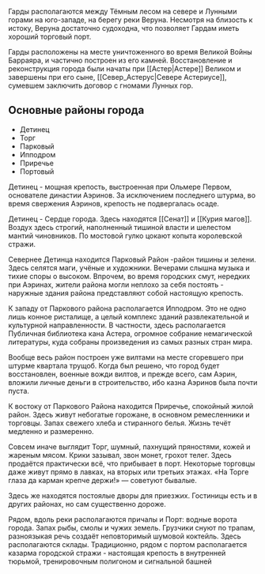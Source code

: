 Гарды располагаются между Тёмным лесом на севере и Лунными горами на юго-западе, на берегу реки Веруна. Несмотря на близость к истоку, Веруна достаточно судоходна, что позволяет Гардам иметь хороший торговый порт.

Гарды расположены на месте уничтоженного во время Великой Войны Барраяра, и частично построен из его камней. Восстановление и реконструкция города были начаты при [[Астер|Астере]] Великом и завершены при его сыне, [[Север_Астерус|Севере Астериусе]], сумевшем заключить договор с гномами Лунных гор.

## Основные районы города
- Детинец
- Торг
- Парковый
- Ипподром
- Приречье
- Портовый

Детинец - мощная крепость, выстроенная при Ольмере Первом, основателе династии Аэринов. За исключением последнего штурма, во время свержения Аэринов, крепость не подвергалась осаде. 

Детинец - Сердце города. Здесь находятся [[Сенат]] и [[Курия магов]]. Воздух здесь строгий, наполненный тишиной власти и шелестом мантий чиновников. По мостовой гулко цокают копыта королевской стражи.

Севернее Детинца находится Парковый Район -район тишины и зелени. Здесь селятся маги, учёные и художники. Вечерами слышна музыка и тихие споры о высоком. Впрочем, во время городских смут, нередких при Аэринах, жители района могли неплохо за себя постоять - наружные здания района представляют собой настоящую крепость.

К западу от Паркового района располагается Ипподром. Это не одно лишь конное ристалище, а целый комплекс зданий развлекательной и культурной направленности. В частности, здесь располагается Публичная библиотека кана Астера, огромное собрание немагической литературы, куда собраны произведения из самых разных стран мира.

Вообще весь район построен уже вилтами на месте сгоревшего при штурме квартала трущоб. Когда был решено, что город будет восстановлен, военные вожди вилтов, и прежде всего, сам Аэрин, вложили личные деньги в строительство, ибо казна Аэринов была почти пуста.

К востоку от Паркового Района находится Приречье, спокойный жилой район. Здесь живут небогатые горожане, в основном ремесленники и торговцы. Запах свежего хлеба и стиранного белья. Жизнь течёт медленно и размеренно.

Совсем иначе выглядит Торг, шумный, пахнущий пряностями, кожей и жареным мясом. Крики зазывал, звон монет, грохот телег. Здесь продаётся практически всё, что прибывает в порт. Некоторые торговцы даже живут прямо в лавках, на вторых или третьих этажах. «На Торге глаза да карман крепче держи!» — советуют бывалые.

Здесь же находятся постоялые дворы для приезжих. Гостиницы есть и в других районах, но сам существенно дороже.

Рядом, вдоль реки располагаются причалы и Порт: водные ворота города. Запах рыбы, смолы и чужих земель. Грузчики снуют по трапам, разноязыкая речь создаёт неповторимый шумовой коктейль. Здесь располагаются склады. Традиционно, рядом с портом располагается казарма городской стражи - настоящая крепость в внутренней тюрьмой, тренировочным полигоном и сигнальной башней